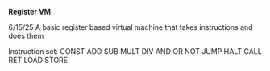 **Register VM** 

6/15/25
A basic register based virtual machine that takes instructions and does them

Instruction set: 
CONST
ADD
SUB
MULT
DIV
AND
OR
NOT
JUMP
HALT
CALL
RET
LOAD
STORE
